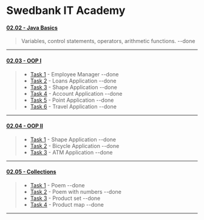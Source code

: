 # Swedbank IT Academy

#### [02.02 - Java Basics](https://github.com/arnascizi/Akademija/tree/master/JavaBasics "Lecture 1 - Java Basics")

> Variables, control statements, operators, arithmetic functions. --done

---

#### [02.03 - OOP I](https://github.com/arnascizi/Akademija/tree/master/oop "Lecture 2 - OOP I")

> - [Task 1](https://github.com/arnascizi/Akademija/tree/master/oop/TaskOne "Task 1") - Employee Manager --done
> - [Task 2](https://github.com/arnascizi/Akademija/tree/master/oop/TaskTwo "Task 2") - Loans Application --done
> - [Task 3](https://github.com/arnascizi/Akademija/tree/master/oop/TaskThree "Task 3") - Shape Application --done
> - [Task 4](https://github.com/arnascizi/Akademija/tree/master/oop/TaskFour "Task 4") - Account Application --done
> - [Task 5](https://github.com/arnascizi/Akademija/tree/master/oop/TaskFive "Task 5") - Point Application --done
> - [Task 6](https://github.com/arnascizi/Akademija/tree/master/oop/TaskSix "Task 6") - Travel Application --done

---

#### [02.04 - OOP II](https://github.com/arnascizi/Akademija/tree/master/oopll "Lecture 3 - OOP II")

> - [Task 1](https://github.com/arnascizi/Akademija/tree/master/oopll/src/com/itacademy/java/oop/basics/task1 "Task 1") - Shape Application --done
> - [Task 2](https://github.com/arnascizi/Akademija/tree/master/oopll/src/com/itacademy/java/oop/basics/task2 "Task 2") - Bicycle Application --done
> - [Task 3](https://github.com/arnascizi/Akademija/tree/master/oopll/src/com/itacademy/java/oop/basics/Task3 "Task 3") - ATM Application --done

---

#### [02.05 - Collections](https://github.com/arnascizi/Akademija/tree/master/collections "Lecture 4 - Collections")

> - [Task 1](https://github.com/arnascizi/Akademija/tree/master/collections/poem "Task 1") - Poem --done
> - [Task 2](https://github.com/arnascizi/Akademija/tree/master/collections/poem-with-numbers "Task 2") - Poem with numbers --done
> - [Task 3](https://github.com/arnascizi/Akademija/tree/master/collections/product-set "Task 3") - Product set --done
> - [Task 4](https://github.com/arnascizi/Akademija/tree/master/collections/product-map "Task 4") - Product map --done

---
